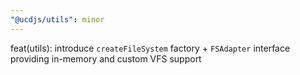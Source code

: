 ```yaml
---
"@ucdjs/utils": minor
---
```


feat(utils): introduce `createFileSystem` factory + `FSAdapter` interface providing in-memory and custom VFS support
